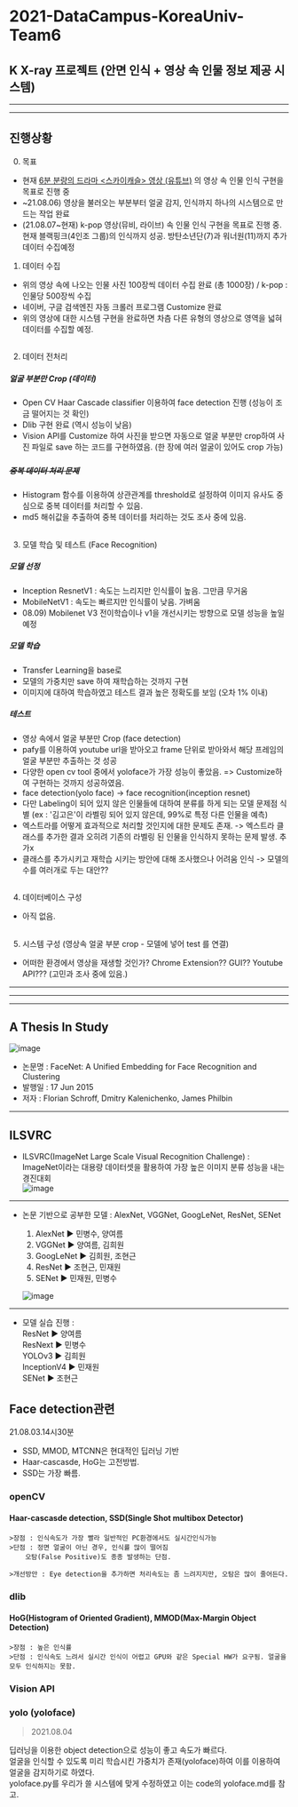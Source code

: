 # 2021-DataCampus-KoreaUniv-Team6

## K X-ray 프로젝트 (안면 인식 + 영상 속 인물 정보 제공 시스템)
---
---
## 진행상황
0. 목표
- 현재 [6분 분량의 드라마 <스카이캐슬> 영상 (유튜브)](https://youtu.be/l9_V93YLKXM) 의 영상 속 인물 인식 구현을 목표로 진행 중
- ~21.08.06) 영상을 불러오는 부분부터 얼굴 감지, 인식까지 하나의 시스템으로 만드는 작업 완료
- (21.08.07~현재) k-pop 영상(뮤비, 라이브) 속 인물 인식 구현을 목표로 진행 중. 현재 블랙핑크(4인조 그룹)의 인식까지 성공. 방탄소년단(7)과 워너원(11)까지 추가 데이터 수집예정 

1. 데이터 수집
- 위의 영상 속에 나오는 인물 사진 100장씩 데이터 수집 완료 (총 1000장) / k-pop : 인물당 500장씩 수집
- 네이버, 구글 검색엔진 자동 크롤러 프로그램 Customize 완료
- 위의 영상에 대한 시스템 구현을 완료하면 차츰 다른 유형의 영상으로 영역을 넓혀 데이터를 수집할 예정.
## 
2. 데이터 전처리
##### 얼굴 부분만 Crop (데이터)
- Open CV Haar Cascade classifier 이용하여 face detection 진행 (성능이 조금 떨어지는 것 확인)
- Dlib 구현 완료 (역시 성능이 낮음)
- Vision API를 Customize 하여 사진을 받으면 자동으로 얼굴 부분만 crop하여 사진 파일로 save 하는 코드를 구현하였음. (한 장에 여러 얼굴이 있어도 crop 가능)
### 

###
##### ~~중복 데이터 처리 문제~~
- Histogram 함수를 이용하여 상관관계를 threshold로 설정하여 이미지 유사도 중심으로 중복 데이터를 처리할 수 있음.
- md5 해쉬값을 추출하여 중복 데이터를 처리하는 것도 조사 중에 있음.
##
3. 모델 학습 및 테스트 (Face Recognition)
##### 모델 선정
- Inception ResnetV1 : 속도는 느리지만 인식률이 높음. 그만큼 무거움
- MobileNetV1 : 속도는 빠르지만 인식률이 낮음. 가벼움 
- 08.09) Mobilenet V3 전이학습이나 v1을 개선시키는 방향으로 모델 성능을 높일 예정
##### 모델 학습
- Transfer Learning을 base로
- 모델의 가중치만 save 하여 재학습하는 것까지 구현
- 이미지에 대하여 학습하였고 테스트 결과 높은 정확도를 보임 (오차 1% 이내)
##### 테스트
- 영상 속에서 얼굴 부분만 Crop (face detection)
- pafy를 이용하여 youtube url을 받아오고 frame 단위로 받아와서 해당 프레임의 얼굴 부분만 추출하는 것 성공
- 다양한 open cv tool 중에서 yoloface가 가장 성능이 좋았음. => Customize하여 구현하는 것까지 성공하였음.
- face detection(yolo face) -> face recognition(inception resnet)
- 다만 Labeling이 되어 있지 않은 인물들에 대하여 분류를 하게 되는 모델 문제점 식별 (ex : '김고은'이 라벨링 되어 있지 않은데, 99%로 특정 다른 인물을 예측)
- 엑스트라를 어떻게 효과적으로 처리할 것인지에 대한 문제도 존재. -> 엑스트라 클래스를 추가한 결과 오히려 기존의 라벨링 된 인물을 인식하지 못하는 문제 발생. 추가x
- 클래스를 추가시키고 재학습 시키는 방안에 대해 조사했으나 어려움 인식 -> 모델의 수를 여러개로 두는 대안??
##
4. 데이터베이스 구성
- 아직 없음.
##
5. 시스템 구성 (영상속 얼굴 부분 crop - 모델에 넣어 test 를 연결)
- 어떠한 환경에서 영상을 재생할 것인가? Chrome Extension?? GUI?? Youtube API??? (고민과 조사 중에 있음.)

---
---
---


## A Thesis In Study
![image](https://user-images.githubusercontent.com/87224039/126871730-9a8d43cd-5b5c-4cbe-a7c8-a946f5de6ccc.png)

* 논문명 : FaceNet: A Unified Embedding for Face Recognition and Clustering
* 발행일 : 17 Jun 2015
* 저자 : Florian Schroff, Dmitry Kalenichenko, James Philbin
----------------------------------------------------   

## ILSVRC
* ILSVRC(ImageNet Large Scale Visual Recognition Challenge) :   
  ImageNet이라는 대용량 데이터셋을 활용하여 가장 높은 이미지 분류 성능을 내는 경진대회   
  ![image](https://user-images.githubusercontent.com/87224039/127144600-c51b7050-9c9a-477b-b8b2-b9084aa3478b.png)   
----------------------------------------------------   
* 논문 기반으로 공부한 모델 : AlexNet, VGGNet, GoogLeNet, ResNet, SENet   
  1. AlexNet ▶ 민병수, 양여름   
  2. VGGNet ▶ 양여름, 김희원   
  3. GoogLeNet ▶ 김희원, 조현근   
  4. ResNet ▶ 조현근, 민재원   
  5. SENet ▶ 민재원, 민병수   

  ![image](https://user-images.githubusercontent.com/67731178/127153824-f0f9f484-876d-4181-9ccf-d531f61e438b.png)   
----------------------------------------------------   
* 모델 실습 진행 :   
  ResNet      ▶ 양여름   
  ResNext     ▶ 민병수   
  YOLOv3      ▶ 김희원    
  InceptionV4 ▶ 민재원   
  SENet       ▶ 조현근   


## Face detection관련
21.08.03.14시30분
* SSD, MMOD, MTCNN은 현대적인 딥러닝 기반
* Haar-cascasde, HoG는 고전방법.
* SSD는 가장 빠름.

### openCV 
#### Haar-cascasde detection, SSD(Single Shot multibox Detector)
	>장점 : 인식속도가 가장 빨라 일반적인 PC환경에서도 실시간인식가능
	>단점 : 정면 얼굴이 아닌 경우, 인식률 많이 떨어짐
		오탐(False Positive)도 종종 발생하는 단점.

	>개선방안 : Eye detection을 추가하면 처리속도는 좀 느려지지만, 오탐은 많이 줄어든다.

### dlib
#### HoG(Histogram of Oriented Gradient), MMOD(Max-Margin Object Detection)
	>장점 : 높은 인식률
	>단점 : 인식속도 느려서 실시간 인식이 어렵고 GPU와 같은 Special HW가 요구됨. 얼굴을 모두 인식하지는 못함.


### Vision API

### yolo (yoloface)
> 2021.08.04

딥러닝을 이용한 object detection으로 성능이 좋고 속도가 빠르다.   
얼굴을 인식할 수 있도록 미리 학습시킨 가중치가 존재(yoloface)하여 이를 이용하여 얼굴을 감지하기로 하였다.   
yoloface.py를 우리가 쓸 시스템에 맞게 수정하였고 이는 code의 yoloface.md를 참고.
